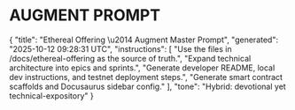 # AUGMENT PROMPT

{
  "title": "Ethereal Offering \u2014 Augment Master Prompt",
  "generated": "2025-10-12 09:28:31 UTC",
  "instructions": [
    "Use the files in /docs/ethereal-offering as the source of truth.",
    "Expand technical architecture into epics and sprints.",
    "Generate developer README, local dev instructions, and testnet deployment steps.",
    "Generate smart contract scaffolds and Docusaurus sidebar config."
  ],
  "tone": "Hybrid: devotional yet technical-expository"
}